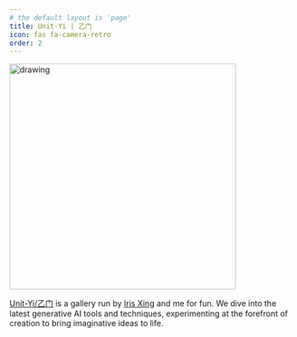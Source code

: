 ```yaml
---
# the default layout is 'page'
title: Unit-Yi | 乙门
icon: fas fa-camera-retro
order: 2
---
```

<img src="{{ site.url }}/assets/img/unityi/avatar.png" alt="drawing" width="400"/>

[Unit-Yi/乙门](https://unityi.github.io) is a gallery run by [Iris Xing](https://irisxing.com) and me for fun. We dive into the latest generative AI tools and techniques, experimenting at the forefront of creation to bring imaginative ideas to life.